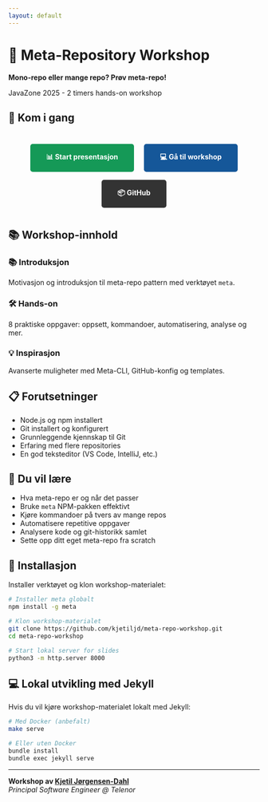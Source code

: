 ```yaml
---
layout: default
---
```


# 🚀 Meta-Repository Workshop

**Mono-repo eller mange repo? Prøv meta-repo!**

JavaZone 2025 - 2 timers hands-on workshop

## 🎯 Kom i gang

<div style="text-align: center; margin: 2rem 0;">
  <a href="slides/" style="display: inline-block; margin: 0.5rem; padding: 1rem 2rem; background: #159957; color: white; text-decoration: none; border-radius: 0.3rem; font-weight: bold;">📊 Start presentasjon</a>
  <a href="workshop/" style="display: inline-block; margin: 0.5rem; padding: 1rem 2rem; background: #155799; color: white; text-decoration: none; border-radius: 0.3rem; font-weight: bold;">💻 Gå til workshop</a>
  <a href="https://github.com/kjetiljd/meta-repo-workshop" style="display: inline-block; margin: 0.5rem; padding: 1rem 2rem; background: #333; color: white; text-decoration: none; border-radius: 0.3rem; font-weight: bold;">📦 GitHub</a>
</div>

## 📚 Workshop-innhold

### 📚 Introduksjon
Motivasjon og introduksjon til meta-repo pattern med verktøyet `meta`.

### 🛠 Hands-on
8 praktiske oppgaver: oppsett, kommandoer, automatisering, analyse og mer.

### 💡 Inspirasjon
Avanserte muligheter med Meta-CLI, GitHub-konfig og templates.

## 📋 Forutsetninger

- Node.js og npm installert
- Git installert og konfigurert
- Grunnleggende kjennskap til Git
- Erfaring med flere repositories
- En god teksteditor (VS Code, IntelliJ, etc.)

## 🎯 Du vil lære

- Hva meta-repo er og når det passer
- Bruke `meta` NPM-pakken effektivt
- Kjøre kommandoer på tvers av mange repos
- Automatisere repetitive oppgaver
- Analysere kode og git-historikk samlet
- Sette opp ditt eget meta-repo fra scratch

## 🚀 Installasjon

Installer verktøyet og klon workshop-materialet:

```bash
# Installer meta globalt
npm install -g meta

# Klon workshop-materialet
git clone https://github.com/kjetiljd/meta-repo-workshop.git
cd meta-repo-workshop

# Start lokal server for slides
python3 -m http.server 8000
```

## 💻 Lokal utvikling med Jekyll

Hvis du vil kjøre workshop-materialet lokalt med Jekyll:

```bash
# Med Docker (anbefalt)
make serve

# Eller uten Docker
bundle install
bundle exec jekyll serve
```

---

**Workshop av [Kjetil Jørgensen-Dahl](https://www.linkedin.com/in/kjetiljd/)**  
*Principal Software Engineer @ Telenor*

